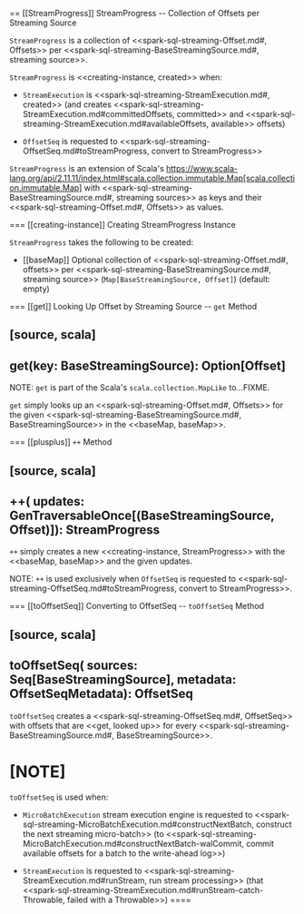 == [[StreamProgress]] StreamProgress -- Collection of Offsets per Streaming Source

`StreamProgress` is a collection of <<spark-sql-streaming-Offset.md#, Offsets>> per <<spark-sql-streaming-BaseStreamingSource.md#, streaming source>>.

`StreamProgress` is <<creating-instance, created>> when:

* `StreamExecution` is <<spark-sql-streaming-StreamExecution.md#, created>> (and creates <<spark-sql-streaming-StreamExecution.md#committedOffsets, committed>> and <<spark-sql-streaming-StreamExecution.md#availableOffsets, available>> offsets)

* `OffsetSeq` is requested to <<spark-sql-streaming-OffsetSeq.md#toStreamProgress, convert to StreamProgress>>

`StreamProgress` is an extension of Scala's https://www.scala-lang.org/api/2.11.11/index.html#scala.collection.immutable.Map[scala.collection.immutable.Map] with <<spark-sql-streaming-BaseStreamingSource.md#, streaming sources>> as keys and their <<spark-sql-streaming-Offset.md#, Offsets>> as values.

=== [[creating-instance]] Creating StreamProgress Instance

`StreamProgress` takes the following to be created:

* [[baseMap]] Optional collection of <<spark-sql-streaming-Offset.md#, offsets>> per <<spark-sql-streaming-BaseStreamingSource.md#, streaming source>> (`Map[BaseStreamingSource, Offset]`) (default: empty)

=== [[get]] Looking Up Offset by Streaming Source -- `get` Method

[source, scala]
----
get(key: BaseStreamingSource): Option[Offset]
----

NOTE: `get` is part of the Scala's `scala.collection.MapLike` to...FIXME.

`get` simply looks up an <<spark-sql-streaming-Offset.md#, Offsets>> for the given <<spark-sql-streaming-BaseStreamingSource.md#, BaseStreamingSource>> in the <<baseMap, baseMap>>.

=== [[plusplus]] `++` Method

[source, scala]
----
++(
  updates: GenTraversableOnce[(BaseStreamingSource, Offset)]): StreamProgress
----

`++` simply creates a new <<creating-instance, StreamProgress>> with the <<baseMap, baseMap>> and the given updates.

NOTE: `++` is used exclusively when `OffsetSeq` is requested to <<spark-sql-streaming-OffsetSeq.md#toStreamProgress, convert to StreamProgress>>.

=== [[toOffsetSeq]] Converting to OffsetSeq -- `toOffsetSeq` Method

[source, scala]
----
toOffsetSeq(
  sources: Seq[BaseStreamingSource],
  metadata: OffsetSeqMetadata): OffsetSeq
----

`toOffsetSeq` creates a <<spark-sql-streaming-OffsetSeq.md#, OffsetSeq>> with offsets that are <<get, looked up>> for every <<spark-sql-streaming-BaseStreamingSource.md#, BaseStreamingSource>>.

[NOTE]
====
`toOffsetSeq` is used when:

* `MicroBatchExecution` stream execution engine is requested to <<spark-sql-streaming-MicroBatchExecution.md#constructNextBatch, construct the next streaming micro-batch>> (to <<spark-sql-streaming-MicroBatchExecution.md#constructNextBatch-walCommit, commit available offsets for a batch to the write-ahead log>>)

* `StreamExecution` is requested to <<spark-sql-streaming-StreamExecution.md#runStream, run stream processing>> (that <<spark-sql-streaming-StreamExecution.md#runStream-catch-Throwable, failed with a Throwable>>)
====
